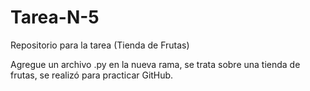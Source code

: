 # Tarea-N-5
Repositorio para la tarea (Tienda de Frutas)

Agregue un archivo .py en la nueva rama, se trata sobre una tienda de frutas, se realizó para practicar GitHub.
